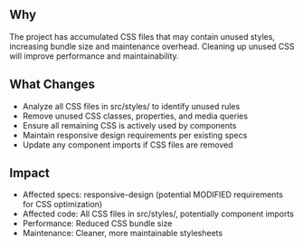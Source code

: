 ## Why
The project has accumulated CSS files that may contain unused styles, increasing bundle size and maintenance overhead. Cleaning up unused CSS will improve performance and maintainability.

## What Changes
- Analyze all CSS files in src/styles/ to identify unused rules
- Remove unused CSS classes, properties, and media queries
- Ensure all remaining CSS is actively used by components
- Maintain responsive design requirements per existing specs
- Update any component imports if CSS files are removed

## Impact
- Affected specs: responsive-design (potential MODIFIED requirements for CSS optimization)
- Affected code: All CSS files in src/styles/, potentially component imports
- Performance: Reduced CSS bundle size
- Maintenance: Cleaner, more maintainable stylesheets